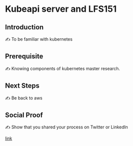 # Kubeapi server and LFS151

## Introduction

✍️ To be familiar with kubernetes

## Prerequisite

✍️ Knowing components of kubernetes master
research.

## Next Steps

✍️ Be back to aws

## Social Proof

✍️ Show that you shared your process on Twitter or LinkedIn

[link](https://twitter.com/kcmh_538/status/1317871228468613121?s=20)
